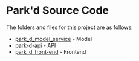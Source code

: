 # Park'd Source Code

The folders and files for this project are as follows:

- [park_d_model_service](https://github.com/parkd-app/park-d/tree/main/src/park_d_model_service) - Model
- [park-d-api](https://github.com/parkd-app/park-d/tree/main/src/park-d-api) - API
- [park_d_front-end](https://github.com/parkd-app/park-d/tree/main/src/park-d-front-end) - Frontend 